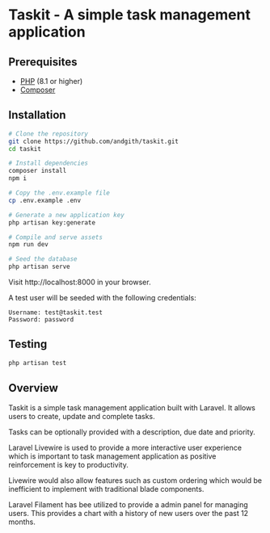 # Taskit - A simple task management application

## Prerequisites

- [PHP](https://www.php.net/) (8.1 or higher)
- [Composer](https://getcomposer.org/)

## Installation

```bash
# Clone the repository
git clone https://github.com/andgith/taskit.git
cd taskit

# Install dependencies
composer install
npm i

# Copy the .env.example file
cp .env.example .env

# Generate a new application key
php artisan key:generate

# Compile and serve assets
npm run dev

# Seed the database
php artisan serve

```
Visit http://localhost:8000 in your browser.

A test user will be seeded with the following credentials:

```
Username: test@taskit.test
Password: password
```

## Testing

```bash
php artisan test
```

## Overview
Taskit is a simple task management application built with Laravel. 
It allows users to create, update and complete tasks.

Tasks can be optionally provided with a description, due date and priority.

Laravel Livewire is used to provide a more interactive user experience which is important to task management application as positive reinforcement is key to productivity. 

Livewire would also allow features such as custom ordering which would be inefficient to implement with traditional blade components.

Laravel Filament has bee utilized to provide a admin panel for managing users. This provides a chart with a history of new users over the past 12 months.


